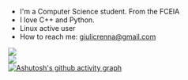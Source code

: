 - I'm a Computer Science student. From the FCEIA
- I love C++ and Python.
- Linux active user 
- How to reach me: giulicrenna@gmail.com

<img src="https://github-readme-stats.vercel.app/api/top-langs?username=giulicrenna&theme=dark"/><br>
<img src="https://github-readme-streak-stats.herokuapp.com/?user=giulicrenna&theme=dark&card_width=300"/><br>
[![Ashutosh's github activity graph](https://github-readme-activity-graph.cyclic.app/graph?username=giulicrenna&theme=github-compact)](https://github.com/ashutosh00710/github-readme-activity-graph)


<!---
--->

